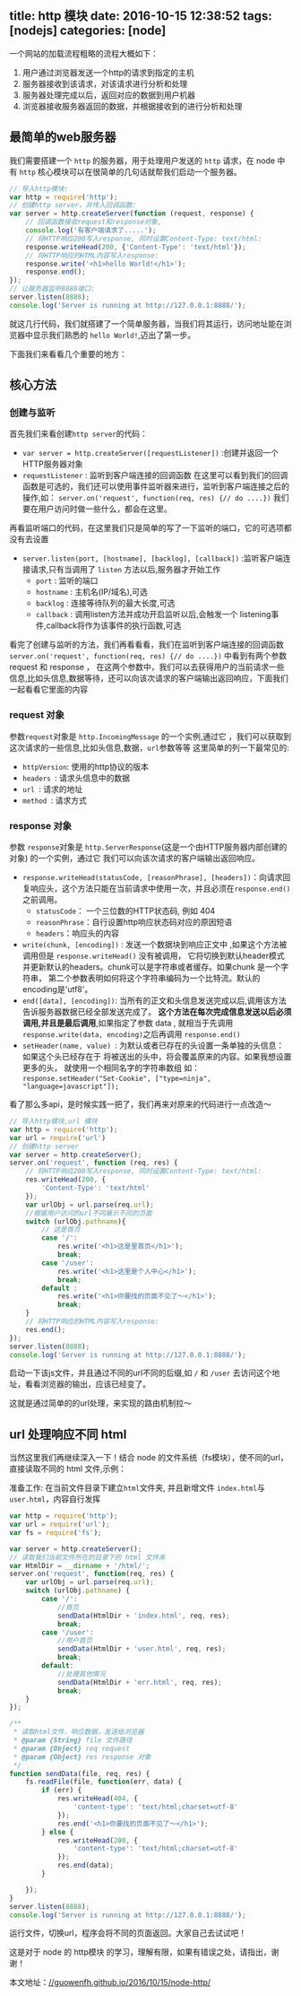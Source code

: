 title: http 模块
date: 2016-10-15 12:38:52
tags: [nodejs]
categories: [node]
---

一个网站的加载流程粗略的流程大概如下：

1. 用户通过浏览器发送一个http的请求到指定的主机
2. 服务器接收到该请求，对该请求进行分析和处理
3. 服务器处理完成以后，返回对应的数据到用户机器
4. 浏览器接收服务器返回的数据，并根据接收到的进行分析和处理

## 最简单的web服务器

我们需要搭建一个 `http` 的服务器，用于处理用户发送的 `http` 请求，在 node 中有 `http` 核心模块可以在很简单的几句话就帮我们启动一个服务器。
```js
// 导入http模块:
var http = require('http');
// 创建http server，并传入回调函数:
var server = http.createServer(function (request, response) {
    // 回调函数接收request和response对象,
    console.log('有客户端请求了.....');
    // 将HTTP响应200写入response, 同时设置Content-Type: text/html:
    response.writeHead(200, {'Content-Type': 'text/html'});
    // 将HTTP响应的HTML内容写入response:
    response.write('<h1>hello World!</h1>');
    response.end();
});
// 让服务器监听8888端口:
server.listen(8888);
console.log('Server is running at http://127.0.0.1:8888/');
```
就这几行代码，我们就搭建了一个简单服务器，当我们将其运行，访问地址能在浏览器中显示我们熟悉的 `hello World!`,迈出了第一步。

下面我们来看看几个重要的地方：

## 核心方法

### 创建与监听

首先我们来看创建`http server`的代码：

- `var server = http.createServer([requestListener])` :创建并返回一个HTTP服务器对象
 - `requestListener` : 监听到客户端连接的回调函数
在这里可以看到我们的回调函数是可选的，我们还可以使用事件监听器来进行，监听到客户端连接之后的操作,如：
`server.on('request', function(req, res) {// do ....})`
我们要在用户访问时做一些什么，都会在这里。

再看监听端口的代码，在这里我们只是简单的写了一下监听的端口，它的可选项都没有去设置

- `server.listen(port, [hostname], [backlog], [callback])` :监听客户端连接请求,只有当调用了 `listen` 方法以后,服务器才开始工作
    - `port` : 监听的端口
    - `hostname` : 主机名(IP/域名),可选
    - `backlog` : 连接等待队列的最大长度,可选
    - `callback` : 调用listen方法并成功开启监听以后,会触发一个 listening事件,callback将作为该事件的执行函数,可选

看完了创建与监听的方法，我们再看看看，我们在监听到客户端连接的回调函数 `server.on('request', function(req, res) {// do ....})` 中看到有两个参数 request 和 response ，
在这两个参数中，我们可以去获得用户的当前请求一些信息,比如头信息,数据等待，还可以向该次请求的客户端输出返回响应，下面我们一起看看它里面的内容

### request 对象

参数`request`对象是 `http.IncomingMessage` 的一个实例,通过它 ，我们可以获取到这次请求的一些信息,比如头信息,数据，`url`参数等等
这里简单的列一下最常见的:

- `httpVersion`: 使用的http协议的版本
- `headers `: 请求头信息中的数据
- `url `: 请求的地址
- `method `: 请求方式

### response 对象

参数 `response`对象是 `http.ServerResponse`(这是一个由HTTP服务器内部创建的对象) 的一个实例，通过它 我们可以向该次请求的客户端输出返回响应。

- `response.writeHead(statusCode, [reasonPhrase], [headers])`：向请求回复响应头，这个方法只能在当前请求中使用一次，并且必须在`response.end()`之前调用。
    - `statusCode`： 一个三位数的HTTP状态码, 例如 404
    - `reasonPhrase`：自行设置http响应状态码对应的原因短语
    - `headers`：响应头的内容
- `write(chunk, [encoding])` : 发送一个数据块到响应正文中 ,如果这个方法被调用但是 `response.writeHead()` 没有被调用，
    它将切换到默认header模式并更新默认的headers。chunk可以是字符串或者缓存。如果chunk 是一个字符串，
    第二个参数表明如何将这个字符串编码为一个比特流。默认的 encoding是'utf8'。
- `end([data], [encoding])`: 当所有的正文和头信息发送完成以后,调用该方法告诉服务器数据已经全部发送完成了。
    **这个方法在每次完成信息发送以后必须调用,并且是最后调用**,如果指定了参数 data , 就相当于先调用` response.write(data, encoding) `之后再调用 `response.end()`
- `setHeader(name, value) `: 为默认或者已存在的头设置一条单独的头信息：如果这个头已经存在于 将被送出的头中，将会覆盖原来的内容。如果我想设置更多的头， 就使用一个相同名字的字符串数组
    如：`response.setHeader("Set-Cookie", ["type=ninja", "language=javascript"]);`

看了那么多api，是时候实践一把了，我们再来对原来的代码进行一点改造～

```js
// 导入http模块,url 模块
var http = require('http');
var url = require('url')
// 创建http server
var server = http.createServer();
server.on('request', function (req, res) {
    // 将HTTP响应200写入response, 同时设置Content-Type: text/html:
    res.writeHead(200, {
        'Content-Type': 'text/html'
    });
    var urlObj = url.parse(req.url);
    //根据用户访问的url不同展示不同的页面
    switch (urlObj.pathname){
        // 这是首页
        case '/':
            res.write('<h1>这是里首页</h1>');
            break;
        case '/user':
            res.write('<h1>这里是个人中心</h1>');
            break;
        default :
            res.write('<h1>你要找的页面不见了～</h1>');
            break;
    }
    // 将HTTP响应的HTML内容写入response:
    res.end();
});
server.listen(8888);
console.log('Server is running at http://127.0.0.1:8888/');
```

启动一下该js文件，并且通过不同的url不同的后缀,如 `/` 和 `/user` 去访问这个地址，看看浏览器的输出，应该已经变了。

这就是通过简单的的url处理，来实现的路由机制拉～

## url 处理响应不同 html
当然这里我们再继续深入一下！结合 node 的文件系统（fs模块），使不同的url，直接读取不同的 html 文件,示例：

准备工作: 在当前文件目录下建立`html`文件夹, 并且新增文件 `index.html`与 `user.html`，内容自行发挥

```js
var http = require('http');
var url = require('url');
var fs = require('fs');

var server = http.createServer();
// 读取我们当前文件所在的目录下的 html 文件夹
var HtmlDir = __dirname + '/html/';
server.on('request', function(req, res) {
    var urlObj = url.parse(req.url);
    switch (urlObj.pathname) {
        case '/':
            //首页
            sendData(HtmlDir + 'index.html', req, res);
            break;
        case '/user':
            //用户首页
            sendData(HtmlDir + 'user.html', req, res);
            break;
        default:
            //处理其他情况
            sendData(HtmlDir + 'err.html', req, res);
            break;
    }
});

/**
 * 读取html文件，响应数据，发送给浏览器
 * @param {String} file 文件路径
 * @param {Object} req request
 * @param {Object} res response 对象
 */
function sendData(file, req, res) {
    fs.readFile(file, function(err, data) {
        if (err) {
            res.writeHead(404, {
                'content-type': 'text/html;charset=utf-8'
            });
            res.end('<h1>你要找的页面不见了～</h1>');
        } else {
            res.writeHead(200, {
                'content-type': 'text/html;charset=utf-8'
            });
            res.end(data);
        }

    });
}
server.listen(8888);
console.log('Server is running at http://127.0.0.1:8888/');
```

运行文件，切换url，程序会将不同的页面返回。大家自己去试试吧！

这是对于 node 的 http模块 的学习，理解有限，如果有错误之处，请指出，谢谢！

本文地址：[//guowenfh.github.io/2016/10/15/node-http/](//guowenfh.github.io/2016/10/15/node-http/)
